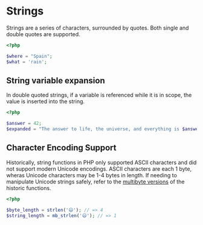 # Strings

Strings are a series of characters, surrounded by quotes.
Both single and double quotes are supported.

```php
<?php

$where = "Spain";
$what = 'rain';
```

## String variable expansion

In double quoted strings, if a variable is referenced while it is in scope, the value is inserted into the string.

```php
<?php

$answer = 42;
$expanded = "The answer to life, the universe, and everything is $answer"; 
```

## Character Encoding Support

Historically, string functions in PHP only supported ASCII characters and did not support modern Unicode encodings.
ASCII characters are each 1 byte, wheras Unicode characters may be 1-4 bytes in length.
If needing to manipulate Unicode strings safely, refer to the [multibyte versions][multi-byte-fns] of the historic functions.

```php
<?php

$byte_length = strlen('😃'); // => 4
$string_length = mb_strlen('😃'); // => 1
```

[multi-byte-fns]: https://www.php.net/manual/en/ref.mbstring.php
